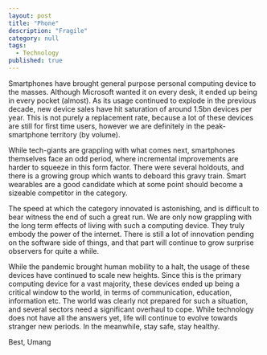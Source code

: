 ```yaml
---
layout: post
title: "Phone"
description: "Fragile"
category: null
tags: 
  - Technology
published: true
---
```


Smartphones have brought general purpose personal computing device to the masses. Although Microsoft wanted it on every desk, it ended up being in every pocket (almost). As its usage continued to explode in the previous decade, new device sales have hit saturation of around 1.5bn devices per year. This is not purely a replacement rate, because a lot of these devices are still for first time users, however we are definitely in the peak-smartphone territory (by volume). 

While tech-giants are grappling with what comes next, smartphones themselves face an odd period, where incremental improvements are harder to squeeze in this form factor. There were several holdouts, and there is a growing group which wants to deboard this gravy train. Smart wearables are a good candidate which at some point should become a sizeable competitor in the category.

The speed at which the category innovated is astonishing, and is difficult to bear witness the end of such a great run. We are only now grappling with the long term effects of living with such a computing device. They truly embody the power of the internet. There is still a lot of innovation pending on the software side of things, and that part will continue to grow surprise observers for quite a while.

While the pandemic brought human mobility to a halt, the usage of these devices have continued to scale new heights. Since this is the primary computing device for a vast majority, these devices ended up being a critical window to the world, in terms of communication, education, information etc. The world was clearly not prepared for such a situation, and several sectors need a significant overhaul to cope. While technology does not have all the answers yet, life will continue to evolve towards stranger new periods. In the meanwhile, stay safe, stay healthy.


Best,
Umang
